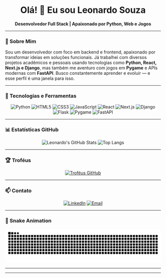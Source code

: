 <h1 align="center">Olá! 👋 Eu sou Leonardo Souza</h1>

<p align="center">
  <strong>Desenvolvedor Full Stack | Apaixonado por Python, Web e Jogos</strong>
</p>

---

### 🧠 Sobre Mim

Sou um desenvolvedor com foco em backend e frontend, apaixonado por transformar ideias em soluções funcionais. Já trabalhei com diversos projetos acadêmicos e pessoais usando tecnologias como **Python, React, Next.js e Django**, mas também me aventuro com jogos em **Pygame** e APIs modernas com **FastAPI**. Busco constantemente aprender e evoluir — e esse perfil é uma janela para isso.

---

### 🚀 Tecnologias e Ferramentas

<div align="center">
  
  ![Python](https://img.shields.io/badge/Python-3776AB?style=for-the-badge&logo=python&logoColor=white)
  ![HTML5](https://img.shields.io/badge/HTML5-E34F26?style=for-the-badge&logo=html5&logoColor=white)
  ![CSS3](https://img.shields.io/badge/CSS3-1572B6?style=for-the-badge&logo=css3&logoColor=white)
  ![JavaScript](https://img.shields.io/badge/JavaScript-F7DF1E?style=for-the-badge&logo=javascript&logoColor=black)
  ![React](https://img.shields.io/badge/React-20232A?style=for-the-badge&logo=react&logoColor=61DAFB)
  ![Next.js](https://img.shields.io/badge/Next.js-000000?style=for-the-badge&logo=nextdotjs&logoColor=white)
  ![Django](https://img.shields.io/badge/Django-092E20?style=for-the-badge&logo=django&logoColor=white)
  ![Flask](https://img.shields.io/badge/Flask-000000?style=for-the-badge&logo=flask&logoColor=white)
  ![Pygame](https://img.shields.io/badge/Pygame-1E90FF?style=for-the-badge&logo=pygame&logoColor=white)
  ![FastAPI](https://img.shields.io/badge/FastAPI-009688?style=for-the-badge&logo=fastapi&logoColor=white)
  
</div>

---

### 📊 Estatísticas GitHub

<div align="center">

  ![Leonardo's GitHub Stats](https://github-readme-stats.vercel.app/api?username=souzxxx&show_icons=true&theme=dracula)
  ![Top Langs](https://github-readme-stats.vercel.app/api/top-langs/?username=souzxxx&layout=compact&theme=dracula)

</div>

---

### 🏆 Troféus

<div align="center">

  [![Troféus GitHub](https://github-profile-trophy.vercel.app/?username=souzxxx&theme=onedark&margin-w=10&no-frame=true)](https://github.com/ryo-ma/github-profile-trophy)

</div>

---

### 📫 Contato

<div align="center">

[![LinkedIn](https://img.shields.io/badge/-LinkedIn-0077B5?style=for-the-badge&logo=linkedin&logoColor=white)](https://www.linkedin.com/in/seu-usuario)
[![Email](https://img.shields.io/badge/-Email-D14836?style=for-the-badge&logo=gmail&logoColor=white)](mailto:leonardosouzasilva9@gmail.com)

</div>

---

### 🐍 Snake Animation

<div align="center">

![snake gif](https://github.com/souzxxx/souzxxx/blob/output/github-contribution-grid-snake.svg)

</div>

---

---

